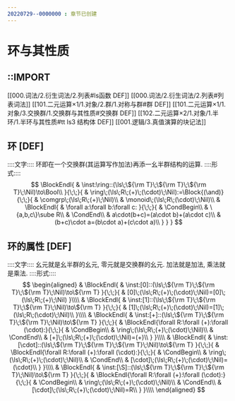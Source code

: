 ```yaml
---
20220729--0000000 : 章节已创建
---
```

# 环与其性质

## ::IMPORT
[[000.词法/2.衍生词法/2.列表#ls函数 DEF]]
[[000.词法/2.衍生词法/2.列表#列表词法]]
[[101.二元运算×1/1.对象/2.群/1.对称与群#群 DEF]]
[[101.二元运算×1/1.对象/3.交换群/1.交换群与其性质#交换群 DEF]]
[[102.二元运算×2/1.对象/1.半环/1.半环与其性质#tt ls3 结构体 DEF]]
[[001.逻辑/3.真值演算的块记法]]

## 环 [DEF]
::::文字::::
环即在一个交换群(其运算写作加法)再添一幺半群结构的运算. 
::::形式::::
$$
\BlockEndl{
    & \inst:\ring::(\ls\;\${\rm T}\;\${\rm T}\;\${\rm T}\;\Nil)\to\Bool\\
}{\;\;}{
    & \ring\;(\ls\;R\;(+)\;(\cdot)\;\Nil):=\Block{(\and)}{\;\;}{
        & \comgrp\;(\ls\;R\;(+)\;\Nil)\\
        & \monoid\;(\ls\;R\;(\cdot)\;\Nil)\\
        & \BlockEndl{
            & \forall a:\forall b:\forall c:
        }{\;\;}{
            & \CondBegin\\
            & \{a,b,c\}\sube R\\
            & \CondEnd\\
            & a\cdot(b+c)=(a\cdot b)+(a\cdot c)\\
            & (b+c)\cdot a=(b\cdot a)+(c\cdot a)\\
        }
    }
}
$$

## 环的属性 [DEF]
::::文字::::
幺元就是幺半群的幺元, 零元就是交换群的幺元. 
加法就是加法, 乘法就是乘法. 
::::形式::::
$$
\begin{aligned}
& \BlockEndl{
    & \inst:[0]::(\ls\;\${\rm T}\;\${\rm T}\;\${\rm T}\;\Nil)\to\${\rm T}
}{\;\;}{
    & [0]\;(\ls\;R\;(+)\;(\cdot)\;\Nil)=[0]\;(\ls\;R\;(+)\;\Nil)
}\\\\
& \BlockEndl{
    & \inst:[1]::(\ls\;\${\rm T}\;\${\rm T}\;\${\rm T}\;\Nil)\to\${\rm T}
}{\;\;}{
    & [1]\;(\ls\;R\;(+)\;(\cdot)\;\Nil)=[1]\;(\ls\;R\;(\cdot)\;\Nil)\\
}\\\\
& \BlockEndl{
    & \inst:[+]::(\ls\;\${\rm T}\;\${\rm T}\;\${\rm T}\;\Nil)\to\${\rm T}
}{\;\;}{
    & \BlockEndl{\forall R:\forall (+):\forall (\cdot):}{\;\;}{
        & \CondBegin\\
        & \ring\;(\ls\;R\;(+)\;(\cdot)\;\Nil)\\
        & \CondEnd\\
        & [+]\;(\ls\;R\;(+)\;(\cdot)\;\Nil)=(+)\\
    }
}\\\\
& \BlockEndl{
    & \inst:[\cdot]::(\ls\;\${\rm T}\;\${\rm T}\;\${\rm T}\;\Nil)\to\${\rm T}
}{\;\;}{
    & \BlockEndl{\forall R:\forall (+):\forall (\cdot):}{\;\;}{
        & \CondBegin\\
        & \ring\;(\ls\;R\;(+)\;(\cdot)\;\Nil)\\
        & \CondEnd\\
        & [\cdot]\;(\ls\;R\;(+)\;(\cdot)\;\Nil)=(\cdot)\\
    }
}\\\\
& \BlockEndl{
    & \inst:[\S]::(\ls\;\${\rm T}\;\${\rm T}\;\${\rm T}\;\Nil)\to\${\rm T}
}{\;\;}{
    & \BlockEndl{\forall R:\forall (+):\forall (\cdot):}{\;\;}{
        & \CondBegin\\
        & \ring\;(\ls\;R\;(+)\;(\cdot)\;\Nil)\\
        & \CondEnd\\
        & [\cdot]\;(\ls\;R\;(+)\;(\cdot)\;\Nil)=R\\
    }
}\\\\
\end{aligned}
$$
